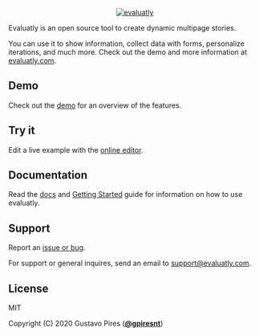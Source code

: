<p align="center">
  <a href="https://evaluatly.com" target="_blank" rel="noopener noreferrer">
    <img src="https://cdn.evaluatly.com/img/evaluatly-logo-206x77.png" alt="evaluatly">
  </a>
</p>

Evaluatly is an open source tool to create dynamic multipage stories. 

You can use it to show information, collect data with forms, personalize iterations, and much more. Check out the demo and more information at [evaluatly.com](https://evaluatly.com/).

## Demo

Check out the [demo](https://evaluatly.com/demo/features/) for an overview of the features.

## Try it

Edit a live example with the [online editor](https://evaluatly.com/try.html?d=/data/try.json).

## Documentation

Read the [docs](https://evaluatly.com/docs/) and [Getting Started](https://evaluatly.com/docs/) guide for information on how to use evaluatly.

## Support

Report an [issue or bug](https://github.com/evaluatly/evaluatly-js/issues).

For support or general inquires, send an email to [support@evaluatly.com](mailto:support@evaluatly.com). 


## License

MIT

Copyright (C) 2020 Gustavo Pires (<a href="https://twitter.com/gpiresnt" target="_blank" rel="noopener noreferrer"><b>@gpiresnt</b></a>)

